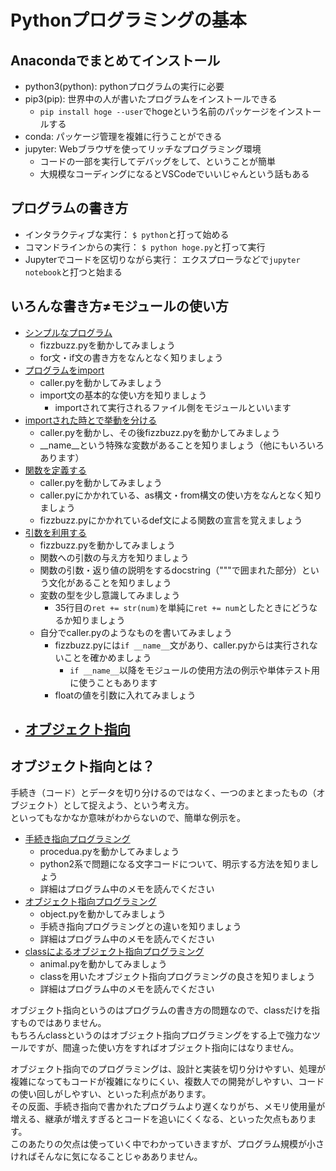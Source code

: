 # Pythonプログラミングの基本

## Anacondaでまとめてインストール
- python3(python): pythonプログラムの実行に必要
- pip3(pip): 世界中の人が書いたプログラムをインストールできる
    - `pip install hoge --user`でhogeという名前のパッケージをインストールする
- conda: パッケージ管理を複雑に行うことができる
- jupyter: Webブラウザを使ってリッチなプログラミング環境
    - コードの一部を実行してデバッグをして、ということが簡単
    - 大規模なコーディングになるとVSCodeでいいじゃんという話もある

## プログラムの書き方
- インタラクティブな実行： `$ python`と打って始める
- コマンドラインからの実行： `$ python hoge.py`と打って実行
- Jupyterでコードを区切りながら実行： エクスプローラなどで`jupyter notebook`と打つと始まる

## いろんな書き方≠モジュールの使い方
- [シンプルなプログラム](1_fizzbuzz)
    - fizzbuzz.pyを動かしてみましょう
    - for文・if文の書き方をなんとなく知りましょう
- [プログラムをimport](2_import)
    - caller.pyを動かしてみましょう
    - import文の基本的な使い方を知りましょう
        - importされて実行されるファイル側をモジュールといいます
- [importされた時とで挙動を分ける](3_name)
    - caller.pyを動かし、その後fizzbuzz.pyを動かしてみましょう
    - __name__という特殊な変数があることを知りましょう（他にもいろいろあります）
- [関数を定義する](4_def)
    - caller.pyを動かしてみましょう
    - caller.pyにかかれている、as構文・from構文の使い方をなんとなく知りましょう
    - fizzbuzz.pyにかかれているdef文による関数の宣言を覚えましょう
- [引数を利用する](5_args)
    - fizzbuzz.pyを動かしてみましょう
    - 関数への引数の与え方を知りましょう
    - 関数の引数・返り値の説明をするdocstring（"""で囲まれた部分）という文化があることを知りましょう
    - 変数の型を少し意識してみましょう
        - 35行目の`ret += str(num)`を単純に`ret += num`としたときにどうなるか知りましょう
    - 自分でcaller.pyのようなものを書いてみましょう
        - fizzbuzz.pyには`if __name__`文があり、caller.pyからは実行されないことを確かめましょう
            - `if __name__`以降をモジュールの使用方法の例示や単体テスト用に使うこともあります
        - floatの値を引数に入れてみましょう
- [オブジェクト指向](6_class)
    - 

## オブジェクト指向とは？
手続き（コード）とデータを切り分けるのではなく、一つのまとまったもの（オブジェクト）として捉えよう、という考え方。  
といってもなかなか意味がわからないので、簡単な例示を。  

- [手続き指向プログラミング](7_oop/procedual.py)
    - procedua.pyを動かしてみましょう
    - python2系で問題になる文字コードについて、明示する方法を知りましょう
    - 詳細はプログラム中のメモを読んでください
- [オブジェクト指向プログラミング](7_oop/object.py)
    - object.pyを動かしてみましょう
    - 手続き指向プログラミングとの違いを知りましょう
    - 詳細はプログラム中のメモを読んでください
- [classによるオブジェクト指向プログラミング](7_oop/animal.py)
    - animal.pyを動かしてみましょう
    - classを用いたオブジェクト指向プログラミングの良さを知りましょう
    - 詳細はプログラム中のメモを読んでください

オブジェクト指向というのはプログラムの書き方の問題なので、classだけを指すものではありません。  
もちろんclassというのはオブジェクト指向プログラミングをする上で強力なツールですが、間違った使い方をすればオブジェクト指向にはなりません。  

オブジェクト指向でのプログラミングは、設計と実装を切り分けやすい、処理が複雑になってもコードが複雑になりにくい、複数人での開発がしやすい、コードの使い回しがしやすい、といった利点があります。  
その反面、手続き指向で書かれたプログラムより遅くなりがち、メモリ使用量が増える、継承が増えすぎるとコードを追いにくくなる、といった欠点もあります。  
このあたりの欠点は使っていく中でわかっていきますが、プログラム規模が小さければそんなに気になることじゃあありません。  





